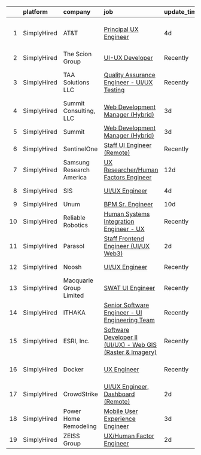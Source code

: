 

|    | platform    | company                  | job                                                                                                                                                                | update_time   | location                       |
|---:|:------------|:-------------------------|:-------------------------------------------------------------------------------------------------------------------------------------------------------------------|:--------------|:-------------------------------|
|  1 | SimplyHired | AT&T                     | [Principal UX Engineer](https://www.simplyhired.com/job/ypFJEK3hG7pdYMRLEzx4btyU3ummoqEytIBWbH6V6RnM26Ngthcmdw?q=ux+engineer)                                      | 4d            | San Francisco, CA +5 locations |
|  2 | SimplyHired | The Scion Group          | [UI-UX Developer](https://www.simplyhired.com/job/dAmbxnJ5aItVJnYITEPneMAarmAMHdwn6gsgw5FyRMxJshD9Omc_-w?q=ux+engineer)                                            | Recently      | Chicago, IL                    |
|  3 | SimplyHired | TAA Solutions LLC        | [Quality Assurance Engineer - UI/UX Testing](https://www.simplyhired.com/job/SQqn3wNmHb_yfdnNaWxi8ft64P2qZasqb5Ljlk-YLn4TYDnE96JQFw?q=ux+engineer)                 | Recently      | San Francisco Bay Area, CA     |
|  4 | SimplyHired | Summit Consulting, LLC   | [Web Development Manager (Hybrid)](https://www.simplyhired.com/job/T5xDRVOLMesFO6KhsIuxWO1GdP8tdcV1AdaNcBwhYa29FqCT2t9yNQ?q=ux+engineer)                           | 3d            | Lakeland, FL                   |
|  5 | SimplyHired | Summit                   | [Web Development Manager (Hybrid)](https://www.simplyhired.com/job/Tzi-hgMvfgnSdiRN3yxOJ9kb2Tg1I38mKz3tPYF0lreYAV9djZZZ7Q?q=ux+engineer)                           | 3d            | Lakeland, FL                   |
|  6 | SimplyHired | SentinelOne              | [Staff UI Engineer (Remote)](https://www.simplyhired.com/job/wO8O_urGKYAPYnWP1irgxU8toEwTAKHO452YwmJPJb8lubatp_XDYw?q=ux+engineer)                                 | Recently      | Mountain View, CA              |
|  7 | SimplyHired | Samsung Research America | [UX Researcher/Human Factors Engineer](https://www.simplyhired.com/job/mQuJgMLBBIGji9EXxioTHzFWfSWfxZm-KsKECym01B70V02knd3uwA?q=ux+engineer)                       | 12d           | Mountain View, CA              |
|  8 | SimplyHired | SIS                      | [UI/UX Engineer](https://www.simplyhired.com/job/NztABORu77gGr0sKtsm8MBTqFB4Ul_k7JnfFVbsTozuY4Z81QgGk3A?q=ux+engineer)                                             | 4d            | Sunnyvale, CA                  |
|  9 | SimplyHired | Unum                     | [BPM Sr. Engineer](https://www.simplyhired.com/job/qoZZQ_uGPcf2nVZ7KPEWWvf_3cs6FoLWZpUwe7F2IwBPkdJZqWXoBw?q=ux+engineer)                                           | 10d           | Atlanta, GA                    |
| 10 | SimplyHired | Reliable Robotics        | [Human Systems Integration Engineer - UX](https://www.simplyhired.com/job/wScSrBIzdH5a5JR-LYCsiv7HG0rh4q-mDHrG7WbUYt0VkbJ81Ay94g?q=ux+engineer)                    | Recently      | Mountain View, CA              |
| 11 | SimplyHired | Parasol                  | [Staff Frontend Engineer (UI/UX Web3)](https://www.simplyhired.com/job/LYpVMO4jxzNzSuMbLUbRUIB6TFOcg6hf1M6iSg7JXS_MY5fmB6ppcQ?q=ux+engineer)                       | 2d            | Remote +1 location             |
| 12 | SimplyHired | Noosh                    | [UI/UX Engineer](https://www.simplyhired.com/job/QVuqTtgD5WW-ggtpFdocZvbeSpTAkYm1nb_OHUTx7bmohhsQEqrshQ?q=ux+engineer)                                             | Recently      | Mountain View, CA              |
| 13 | SimplyHired | Macquarie Group Limited  | [SWAT UI Engineer](https://www.simplyhired.com/job/9311-2XMiPUa2oI7AxA_L7aMrpRMRYfrM45sZFDqe8xSNRBGnjeHBw?q=ux+engineer)                                           | Recently      | Philadelphia, PA               |
| 14 | SimplyHired | ITHAKA                   | [Senior Software Engineer - UI Engineering Team](https://www.simplyhired.com/job/inYM2CSoj-lWM7-IxN1lfdFmAO-6A7F1ZZLGliDsbAbXRk4DlvHNcw?q=ux+engineer)             | Recently      | Ann Arbor, MI                  |
| 15 | SimplyHired | ESRI, Inc.               | [Software Developer II (UI/UX) - Web GIS (Raster & Imagery)](https://www.simplyhired.com/job/JMxJQDU1d_x-r5k1hIi4cVtBRoqt7tlr-JEwAEzPitBJSQDBLX0J_w?q=ux+engineer) | Recently      | Redlands, CA                   |
| 16 | SimplyHired | Docker                   | [UX Engineer](https://www.simplyhired.com/job/zqvK372Iba0O1869yVIscBWvk1M8phpAFuIFaJkuWoa-7S3vm_aqHQ?q=ux+engineer)                                                | Recently      | San Francisco, CA              |
| 17 | SimplyHired | CrowdStrike              | [UI/UX Engineer, Dashboard (Remote)](https://www.simplyhired.com/job/QhnY7joAe_vZd9ibj11_OKZdbGAGnGRmlIQrtzTJtk_Czf9YFeBQ6w?q=ux+engineer)                         | 2d            | Remote                         |
| 18 | SimplyHired | Power Home Remodeling    | [Mobile User Experience Engineer](https://www.simplyhired.com/job/-Cnr1uYQS01dYAlKF3mbX5P3oHC4wqIIiWEttpRqZ3Anjf2phdoOJA?q=ux+engineer)                            | 3d            | Bensalem, PA                   |
| 19 | SimplyHired | ZEISS Group              | [UX/Human Factor Engineer](https://www.simplyhired.com/job/VgPr_GdHHGvyBsQwDKG5DaTgjrGWinlIg-dl3JU7YPzzrV6yKhDV6g?q=ux+engineer)                                   | 2d            | Dublin, CA                     |